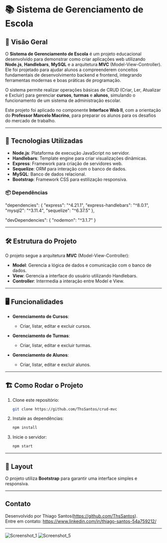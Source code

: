 # 📚 Sistema de Gerenciamento de Escola

## 🏫 Visão Geral

O **Sistema de Gerenciamento de Escola** é um projeto educacional desenvolvido para demonstrar como criar aplicações web utilizando **Node.js**, **Handlebars**, **MySQL** e a arquitetura **MVC** (Model-View-Controller). Ele foi projetado para ajudar alunos a compreenderem conceitos fundamentais de desenvolvimento backend e frontend, integrando ferramentas modernas e boas práticas de programação.

O sistema permite realizar operações básicas de CRUD (Criar, Ler, Atualizar e Excluir) para gerenciar **cursos**, **turmas** e **alunos**, simulando o funcionamento de um sistema de administração escolar. 

Este projeto foi aplicado no componente **Interface Web II**, com a orientação do **Professor Marcelo Macrino**, para preparar os alunos para os desafios do mercado de trabalho.

---

## 🚀 Tecnologias Utilizadas

- **Node.js**: Plataforma de execução JavaScript no servidor.  
- **Handlebars**: Template engine para criar visualizações dinâmicas.  
- **Express**: Framework para criação de servidores web.  
- **Sequelize**: ORM para interação com o banco de dados.  
- **MySQL**: Banco de dados relacional.  
- **Bootstrap**: Framework CSS para estilização responsiva.  

### 📦 Dependências


"dependencies": {
  "express": "^4.21.1",
  "express-handlebars": "^8.0.1",
  "mysql2": "^3.11.4",
  "sequelize": "^6.37.5"
},

"devDependencies": {
  "nodemon": "^3.1.7"
}


---

## 🛠️ Estrutura do Projeto

O projeto segue a arquitetura **MVC** (Model-View-Controller):

- **Model**: Gerencia a lógica de dados e comunicação com o banco de dados.  
- **View**: Gerencia a interface do usuário utilizando Handlebars.  
- **Controller**: Intermedia a interação entre Model e View.  

---

## 🖥️ Funcionalidades

- **Gerenciamento de Cursos**:  
  - Criar, listar, editar e excluir cursos.

- **Gerenciamento de Turmas**:  
  - Criar, listar, editar e excluir turmas.

- **Gerenciamento de Alunos**:  
  - Criar, listar, editar e excluir alunos.

---

## 🏗️ Como Rodar o Projeto

1. Clone este repositório:
   ```bash
   git clone https://github.com/ThsSantos/crud-mvc
   ```
2. Instale as dependências:
   ```bash
   npm install
   ```

3. Inicie o servidor:
   ```bash
   npm start
   ```
  

---

## 🎨 Layout

O projeto utiliza **Bootstrap** para garantir uma interface simples e responsiva. 

---

## Contato

Desenvolvido por Thiago Santos(https://github.com/ThsSantos).  
Entre em contato: https://www.linkedin.com/in/thiago-santos-54a759212/

---

![Screenshot_1](https://github.com/user-attachments/assets/57efcb91-aff4-45c6-90d8-bda45c4a2d1e)
![Screenshot_5](https://github.com/user-attachments/assets/ca8ce7ed-07c6-4837-8415-a3964981faa7)
